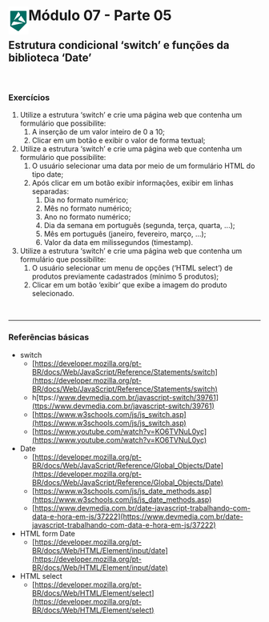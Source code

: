 <div display="flex">
    <img src="../assets/imgs/alpha-logo.png" width="40px" align="left"/>
    <h1>Módulo 07 - Parte 05</h1>
</div>

## Estrutura condicional ‘switch’  e  funções da biblioteca ‘Date’

&nbsp;

### Exercícios

1. Utilize a estrutura ‘switch’ e crie uma página web que contenha um formulário que possibilite:
    1. A inserção de um valor inteiro de 0 a 10;
    1. Clicar em um botão e exibir o valor de forma textual;
1. Utilize a estrutura ‘switch’ e crie uma página web que contenha um formulário que
possibilite:
    1. O usuário selecionar uma data por meio de um formulário HTML do tipo date;
    1. Após clicar em um botão exibir informações, exibir em linhas separadas:
        1. Dia no formato numérico;
        1. Mês no formato numérico;
        1. Ano no formato numérico;
        1. Dia da semana em português (segunda, terça, quarta, ...);
        1. Mês em português (janeiro, fevereiro, março, ...);
        1. Valor da data em milissegundos (timestamp).
1. Utilize a estrutura ‘switch’ e crie uma página web que contenha um formulário que
possibilite:
    1. O usuário selecionar um menu de opções (‘HTML select’) de produtos previamente
cadastrados (mínimo 5 produtos);
    1. Clicar em um botão ‘exibir’ que exibe a imagem do produto selecionado.

&nbsp;

---

### Referências básicas

- switch
  - [https://developer.mozilla.org/pt-BR/docs/Web/JavaScript/Reference/Statements/switch](https://developer.mozilla.org/pt-BR/docs/Web/JavaScript/Reference/Statements/switch)
  - h[ttps://www.devmedia.com.br/javascript-switch/39761](ttps://www.devmedia.com.br/javascript-switch/39761)
  - [https://www.w3schools.com/js/js_switch.asp](https://www.w3schools.com/js/js_switch.asp)
  - [https://www.youtube.com/watch?v=KO6TVNuL0yc](https://www.youtube.com/watch?v=KO6TVNuL0yc)
- Date
  - [https://developer.mozilla.org/pt-BR/docs/Web/JavaScript/Reference/Global_Objects/Date](https://developer.mozilla.org/pt-BR/docs/Web/JavaScript/Reference/Global_Objects/Date)
  - [https://www.w3schools.com/js/js_date_methods.asp](https://www.w3schools.com/js/js_date_methods.asp)
  - [https://www.devmedia.com.br/date-javascript-trabalhando-com-data-e-hora-em-js/37222](https://www.devmedia.com.br/date-javascript-trabalhando-com-data-e-hora-em-js/37222)
- HTML form Date
  - [https://developer.mozilla.org/pt-BR/docs/Web/HTML/Element/input/date](https://developer.mozilla.org/pt-BR/docs/Web/HTML/Element/input/date)
- HTML select
  - [https://developer.mozilla.org/pt-BR/docs/Web/HTML/Element/select](https://developer.mozilla.org/pt-BR/docs/Web/HTML/Element/select)
